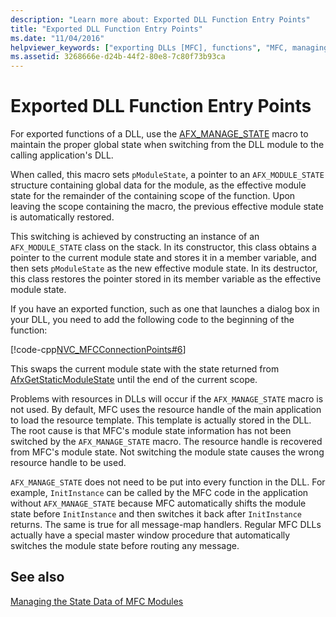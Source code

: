 ```yaml
---
description: "Learn more about: Exported DLL Function Entry Points"
title: "Exported DLL Function Entry Points"
ms.date: "11/04/2016"
helpviewer_keywords: ["exporting DLLs [MFC], functions", "MFC, managing state data", "state management [MFC], exported DLLs"]
ms.assetid: 3268666e-d24b-44f2-80e8-7c80f73b93ca
---
```

# Exported DLL Function Entry Points

For exported functions of a DLL, use the [AFX_MANAGE_STATE](reference/extension-dll-macros.md#afx_manage_state) macro to maintain the proper global state when switching from the DLL module to the calling application's DLL.

When called, this macro sets `pModuleState`, a pointer to an `AFX_MODULE_STATE` structure containing global data for the module, as the effective module state for the remainder of the containing scope of the function. Upon leaving the scope containing the macro, the previous effective module state is automatically restored.

This switching is achieved by constructing an instance of an `AFX_MODULE_STATE` class on the stack. In its constructor, this class obtains a pointer to the current module state and stores it in a member variable, and then sets `pModuleState` as the new effective module state. In its destructor, this class restores the pointer stored in its member variable as the effective module state.

If you have an exported function, such as one that launches a dialog box in your DLL, you need to add the following code to the beginning of the function:

[!code-cpp[NVC_MFCConnectionPoints#6](codesnippet/cpp/exported-dll-function-entry-points_1.cpp)]

This swaps the current module state with the state returned from [AfxGetStaticModuleState](reference/extension-dll-macros.md#afxgetstaticmodulestate) until the end of the current scope.

Problems with resources in DLLs will occur if the `AFX_MANAGE_STATE` macro is not used. By default, MFC uses the resource handle of the main application to load the resource template. This template is actually stored in the DLL. The root cause is that MFC's module state information has not been switched by the `AFX_MANAGE_STATE` macro. The resource handle is recovered from MFC's module state. Not switching the module state causes the wrong resource handle to be used.

`AFX_MANAGE_STATE` does not need to be put into every function in the DLL. For example, `InitInstance` can be called by the MFC code in the application without `AFX_MANAGE_STATE` because MFC automatically shifts the module state before `InitInstance` and then switches it back after `InitInstance` returns. The same is true for all message-map handlers. Regular MFC DLLs actually have a special master window procedure that automatically switches the module state before routing any message.

## See also

[Managing the State Data of MFC Modules](managing-the-state-data-of-mfc-modules.md)
